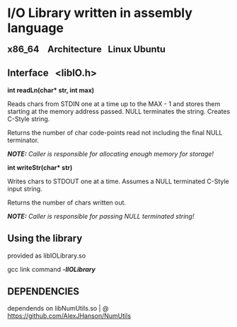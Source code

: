 # I/O Library written in assembly language 
<span style="font-size:20px; font-weight: bold;">x86_64 &nbsp;&nbsp; Architecture &nbsp;&nbsp;Linux Ubuntu </span>

## Interface &nbsp;&nbsp;<libIO.h>

__int readLn(char* str, int max)__

Reads chars from STDIN one at a time up to the MAX - 1 and stores them starting at the memory address passed. NULL terminates the string. Creates C-Style string.

Returns the number of char code-points read not including the final NULL terminator.

*__NOTE:__* *Caller is responsible for allocating enough memory for storage!*

__int writeStr(char* str)__

Writes chars to STDOUT one at a time. Assumes a NULL terminated C-Style input string.

Returns the number of chars written out.

*__NOTE:__* *Caller is responsible for passing NULL terminated string!*

## Using the library

provided as libIOLibrary.so

gcc link command *__-lIOLibrary__* 

## DEPENDENCIES
dependends on libNumUtils.so | @ https://github.com/AlexJHanson/NumUtils